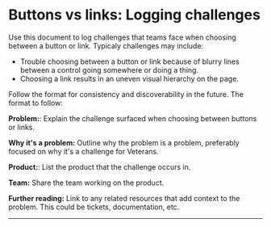 # Buttons vs links: Logging challenges

Use this document to log challenges that teams face when choosing between a button or link. Typicaly challenges may include:

- Trouble choosing between a button or link because of blurry lines between a control going somewhere or doing a thing.
- Choosing a link results in an uneven visual hierarchy on the page.

Follow the format for consistency and discoverability in the future. The format to follow:

**Problem:**: Explain the challenge surfaced when choosing between buttons or links.

**Why it's a problem:** Outline why the problem is a problem, preferably focused on why it's a challenge for Veterans.

**Product:**: List the product that the challenge occurs in.

**Team:** Share the team working on the product.

**Further reading:** Link to any related resources that add context to the problem. This could be tickets, documentation, etc.

---
